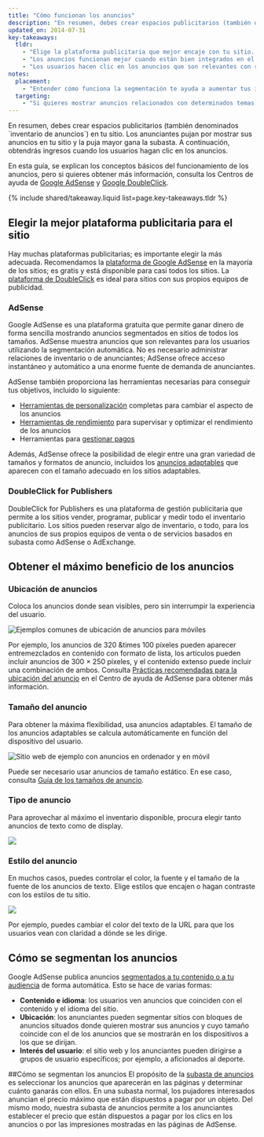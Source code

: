 ```yaml
---
title: "Cómo funcionan los anuncios"
description: "En resumen, debes crear espacios publicitarios (también denominados `inventario de anuncios`) en tu sitio. Los anunciantes pujan por mostrar sus anuncios en tu sitio y la puja mayor gana la subasta. A continuación, obtendrás ingresos cuando los usuarios hagan clic en los anuncios."
updated_on: 2014-07-31
key-takeaways:
  tldr:
    - "Elige la plataforma publicitaria que mejor encaje con tu sitio. Recomendamos la plataforma <a href='http://www.google.com/adsense/start/'>AdSense</a> para la mayoría de los sitios, y la <a href='http://www.google.com/doubleclick/publishers/'>plataforma DoubleClick</a> para sitios con sus propios equipos publicitarios."
    - "Los anuncios funcionan mejor cuando están bien integrados en el sitio; es decir, cuando el color, el contenido, el tamaño y la ubicación de los anuncios mejora la experiencia del usuario."
    - "Los usuarios hacen clic en los anuncios que son relevantes con respecto al contenido que buscan. Por eso, si entiendes cómo funciona la segmentación de anuncios, podrás aumentar tus ingresos."
notes:
  placement:
    - "Entender cómo funciona la segmentación te ayuda a aumentar tus ingresos."
  targeting:
    - "Si quieres mostrar anuncios relacionados con determinados temas, incluye oraciones y párrafos completos sobre estos temas."
---
```


<p class="intro">
  En resumen, debes crear espacios publicitarios (también denominados `inventario de anuncios`) en tu sitio. Los anunciantes pujan por mostrar sus anuncios en tu sitio y la puja mayor gana la subasta. A continuación, obtendrás ingresos cuando los usuarios hagan clic en los anuncios.
</p>

En esta guía, se explican los conceptos básicos del funcionamiento de los anuncios, pero si quieres obtener más información, consulta los Centros de ayuda de <a href="https://support.google.com/adsense/answer/181947">Google AdSense</a> y <a href="https://support.google.com/dfp_sb/?utm_medium=et&utm_source=dfp_sb_support_tab&utm_campaign=dfp_sb#topic=13148">Google DoubleClick</a>.



{% include shared/takeaway.liquid list=page.key-takeaways.tldr %}

## Elegir la mejor plataforma publicitaria para el sitio

Hay muchas plataformas publicitarias; es importante elegir la más adecuada. Recomendamos la [plataforma de Google AdSense](http://www.google.com/adsense/start/) en la mayoría de los sitios; es gratis y está disponible para casi todos los sitios. La [plataforma de DoubleClick](https://www.google.com/doubleclick/publishers/) es ideal para sitios con sus propios equipos de publicidad.

### AdSense

Google AdSense es una plataforma gratuita que permite ganar dinero de forma sencilla mostrando anuncios segmentados en sitios de todos los tamaños. AdSense muestra anuncios que son relevantes para los usuarios utilizando la segmentación automática.  No es necesario administrar relaciones de inventario o de anunciantes; AdSense ofrece acceso instantáneo y automático a una enorme fuente de demanda de anunciantes.

AdSense también proporciona las herramientas necesarias para conseguir tus objetivos, incluido lo siguiente:

* [Herramientas de personalización](https://support.google.com/adsense/answer/160374) completas para cambiar el aspecto de los anuncios
* [Herramientas de rendimiento](https://support.google.com/adsense/answer/2973289) para supervisar y optimizar el rendimiento de los anuncios
* Herramientas para [gestionar pagos](https://support.google.com/adsense/answer/2569265)

Además, AdSense ofrece la posibilidad de elegir entre una gran variedad de tamaños y formatos de anuncio, incluidos los [anuncios adaptables](https://support.google.com/adsense/answer/3213689) que aparecen con el tamaño adecuado en los sitios adaptables.


### DoubleClick for Publishers

DoubleClick for Publishers es una plataforma de gestión publicitaria que permite a los sitios vender, programar, publicar y medir todo el inventario publicitario. Los sitios pueden reservar algo de inventario, o todo, para los anuncios de sus propios equipos de venta o de servicios basados en subasta como AdSense o AdExchange.

## Obtener el máximo beneficio de los anuncios

### Ubicación de anuncios
Coloca los anuncios donde sean visibles, pero sin interrumpir la experiencia del usuario.

<img src="images/mobile_ads_placement.png" alt="Ejemplos comunes de ubicación de anuncios para móviles">

Por ejemplo, los anuncios de 320 &times 100 píxeles pueden aparecer entremezclados en contenido con formato de lista, los artículos pueden incluir anuncios de 300 &times; 250 píxeles, y el contenido extenso puede incluir una combinación de ambos.  Consulta [Prácticas recomendadas para la ubicación del anuncio](https://support.google.com/adsense/answer/1282097) en el Centro de ayuda de AdSense para obtener más información.

### Tamaño del anuncio
Para obtener la máxima flexibilidad, usa anuncios adaptables. El tamaño de los anuncios adaptables se calcula automáticamente en función del dispositivo del usuario.

<img src="images/ad-ss-600.png"
  srcset="images/ad-ss-1200.png 1200w,
          images/ad-ss-900.png 900w,
          images/ad-ss-600.png 600w,
          images/ad-ss-300.png 300w"
  alt="Sitio web de ejemplo con anuncios en ordenador y en móvil">

Puede ser necesario usar anuncios de tamaño estático. En ese caso, consulta [Guía de los tamaños de anuncio](https://support.google.com/adsense/answer/6002621).


### Tipo de anuncio
Para aprovechar al máximo el inventario disponible, procura elegir tanto anuncios de texto como de display.

<img src="images/mobileimage.png">

### Estilo del anuncio
En muchos casos, puedes controlar el color, la fuente y el tamaño de la fuente de los anuncios de texto. Elige estilos que encajen o hagan contraste con los estilos de tu sitio.

<img src="images/mobiletext_withcolor.png">

Por ejemplo, puedes cambiar el color del texto de la URL para que los usuarios vean con claridad a dónde se les dirige.


## Cómo se segmentan los anuncios
Google AdSense publica anuncios [segmentados a tu contenido o a tu audiencia](https://support.google.com/adsense/answer/9713) de forma automática.
Esto se hace de varias formas:

* **Contenido e idioma**: los usuarios ven anuncios que coinciden con el contenido y el idioma del sitio.
* **Ubicación**: los anunciantes pueden segmentar sitios con bloques de anuncios situados donde quieren mostrar sus anuncios y cuyo tamaño coincide con el de los anuncios que se mostrarán en los dispositivos a los que se dirijan.
* **Interés del usuario**: el sitio web y los anunciantes pueden dirigirse a grupos de usuario específicos; por ejemplo, a aficionados al deporte.


##Cómo se segmentan los anuncios
El propósito de la [subasta de anuncios](https://support.google.com/adsense/answer/160525) es seleccionar los anuncios que aparecerán en las páginas y determinar cuánto ganarás con ellos. En una subasta normal, los pujadores interesados anuncian el precio máximo que están dispuestos a pagar por un objeto. Del mismo modo, nuestra subasta de anuncios permite a los anunciantes establecer el precio que están dispuestos a pagar por los clics en los anuncios o por las impresiones mostradas en las páginas de AdSense.
